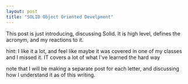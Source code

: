 ```yaml
---
layout: post
title: "SOLID Object Oriented Develpment" 
---
```


This post is just introducing, discussing Solid.  It is high level, defines the acronym, and my reactions to it.

hint: I like it a lot, and feel like maybe it was covered in one of my classes and I missed it.  IT covers a lot of what I've learned the hard way

note that I will be making a separate post for each letter, and discussing how I understand it as of this writing.